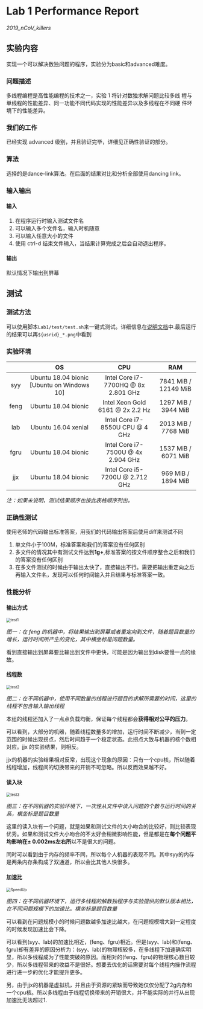 # Lab 1 Performance Report

*2019_nCoV_killers* 

## 实验内容

实现一个可以解决数独问题的程序，实验分为basic和advanced难度。

### 问题描述

多线程编程是高性能编程的技术之一，实验 1 将针对数独求解问题比较多线
程与单线程的性能差异、同一功能不同代码实现的性能差异以及多线程在不同硬
件环境下的性能差异。 

### 我们的工作

已经实现 advanced 级别，并且验证完毕，详细见正确性验证的部分。

### 算法

选择的是dance-link算法。在后面的结果对比和分析全部使用dancing link。

### 输入输出

#### 输入

1. 在程序运行时输入测试文件名
2. 可以输入多个文件名，输入时机随意
3. 可以输入任意大小的文件
4. 使用 ctrl-d 结束文件输入，当结果计算完成之后会自动退出程序。

#### 输出

默认情况下输出到屏幕


## 测试

### 测试方法

可以使用脚本`Lab1/test/test.sh`来一键式测试。详细信息在[说明文档](../test/README)中.最后运行的结果可以再`${usrid}_*.png`中看到

### 实验环境
|      |                     OS                     |                 CPU                 |         RAM          |
| :--: | :----------------------------------------: | :---------------------------------: | :------------------: |
| syy  | Ubuntu 18.04 bionic [Ubuntu on Windows 10] | Intel Core i7-7700HQ @ 8x 2.801 GHz | 7841 MiB / 12149 MiB |
| feng |            Ubuntu 18.04 bionic             |  Intel Xeon Gold 6161 @ 2x 2.2 Hz   | 1297 MiB / 3944 MiB  |
| lab |            Ubuntu 16.04 xenial             |   Intel Core i7-8550U CPU @ 4 GHz   | 2013 MiB / 7768 MiB  |
| fgru |            Ubuntu 18.04 bionic             | Intel Core i7-7500U @ 4x 2.904 GHz  | 1537 MiB / 6071 MiB  |
| jjx  |            Ubuntu 18.04 bionic             |   Intel Core i5-7200U @ 2.712 GHz   |  969 MiB / 1894 MiB  |



*注：如果未说明，测试结果顺序也按此表格顺序列出。*


### 正确性测试

使用老师的代码输出标准答案，用我们的代码输出答案后使用diff来测试不同

1. 单文件小于100M，标准答案和我们的答案没有任何区别
2. 多文件的情况其中有测试文件达到**1g+**,标准答案的按文件顺序整合之后和我们的答案没有任何区别
3. 在多文件测试的时候由于输出太快了，直接输出不行。需要把输出重定向之后再输入文件名，发现可以任何时间输入并且结果与标准答案一致。

### 性能分析

#### 输出方式

<img src="./doc/test1.png" alt="test1" style="zoom: 70%;" />

*图一：在 feng 的机器中，将结果输出到屏幕或者重定向到文件，随着题目数量的增长，运行时间所产生的变化，其中横坐标是问题数量。*

看到直接输出到屏幕要比输出到文件中更快，可能是因为输出到disk要慢一点的缘故。

#### 线程数

<img src="./doc/test2.png" alt="test2" style="zoom:70%;" />

*图二：在不同机器中，使用不同数量的线程进行题目的求解所需要的时间，这里的线程不包含输入输出线程*

本组的线程还加入了一点点负载均衡，保证每个线程都会**获得相对公平的压力**。

可以看到，大部分的机器，随着线程数量多的增加，运行时间不断减少，当到一定范围的时候出现拐点，然后时间趋于一个稳定状态。此拐点大致与机器的核个数相对应。jjx 的实验结果，则相反。

jjx的机器的实验结果相对反常，出现这个现象的原因：只有一个cpu核，所以随着线程增加，线程间的切换带来的开销不可忽略。所以反而效果越不好。

#### 读入块

<img src="./doc/test3.png" alt="test3" style="zoom:70%;" />

*图三：在不同机器的实验环境下，一次性从文件中读入问题的个数与运行时间的关系，横坐标是题目数量*

这里的读入块有一个问题，就是如果和测试文件的大小吻合的比较好，则比较表现优秀。如果和测试文件大小吻合的不太好会稍微影响性能，但是都是在**每个问题平均影响在± 0.002ms左右所**以不是很大的问题。

同时可以看到由于内存的频率不同，所以每个人机器的表现不同。其中syy的内存是两条内存条构成了双通道，所以会比其他人快很多。

#### 加速比

<img src="./doc/Speedup_ratio.png" alt="SpeedUp" style="zoom:70%;" />

*图四：在不同机器环境下，运行多线程的解数独程序与实验提供的默认版本相比，在不同问题规模下的加速比。横坐标是题目数量*

可以看到在问题规模小的时候问题数越多加速比越大，在问题规模增大到一定程度的时候发现加速比会下降。

可以看到(syy、lab)的加速比相近，(feng、fgru)相近。但是(syy、lab)和(feng、fgru)却有差异的原因分析为：(syy、lab)的物理核较多，在多线程下加速确实明显，所以多线程成为了性能突破的原因。而相对的(feng、fgru)的物理核心数目较少，所以多线程带来的收益不是很好。想要去优化的话需要对每个线程内操作流程进行进一步的优化才能提升更多。

另，由于jjx的机器是虚拟机，并且由于资源的紧缺而导致她仅仅分配了2g内存和一个cpu核。所以多线程由于线程切换带来的开销很大，并不能实际的并行从出现加速比无法超过1.
